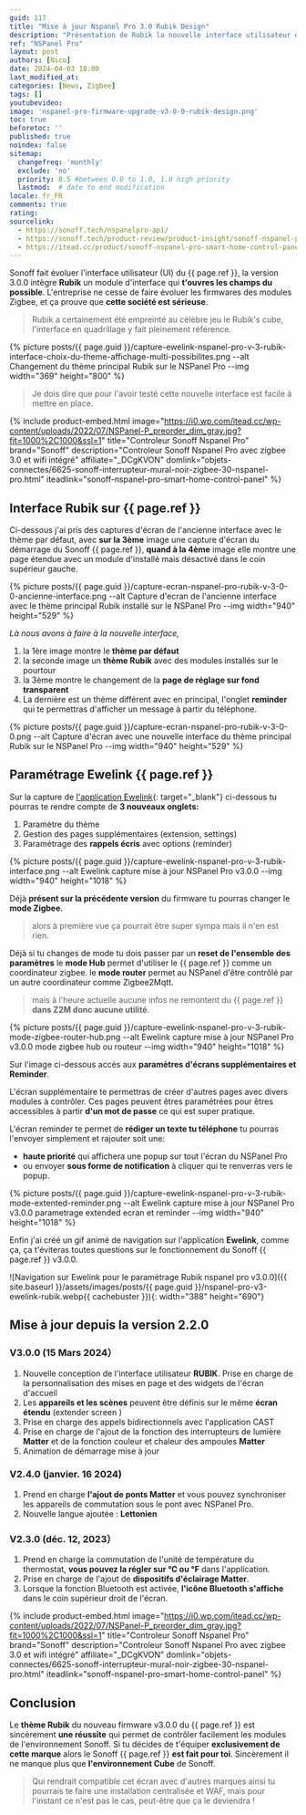 ```yaml
---
guid: 117
title: "Mise à jour Nspanel Pro 3.0 Rubik Design"
description: "Présentation de Rubik la nouvelle interface utilisateur du Nspanel Pro pour une nouvelle expérience prend des aires de Rubik's cube."
ref: "NSPanel Pro"
layout: post
authors: [Nico]
date: 2024-04-03 18:00
last_modified_at: 
categories: [News, Zigbee]
tags: []
youtubevideo:
image: 'nspanel-pro-firmware-upgrade-v3-0-0-rubik-design.png'
toc: true
beforetoc: ''
published: true
noindex: false
sitemap:
  changefreq: 'monthly'
  exclude: 'no'
  priority: 0.5 #between 0.0 to 1.0, 1.0 high priority
  lastmod:  # date to end modification
locale: fr_FR
comments: true
rating:  
sourcelink:
  - https://sonoff.tech/nspanelpro-api/
  - https://sonoff.tech/product-review/product-insight/sonoff-nspanel-pro-version-update-information-and-faq/
  - https://itead.cc/product/sonoff-nspanel-pro-smart-home-control-panel/ref/122/
---
```


Sonoff fait évoluer l'interface utilisateur (UI) du {{ page.ref }}, la version 3.0.0 intègre **Rubik** un module d'interface qui **t'ouvres les champs du possible**. L'entreprise ne cesse de faire évoluer les firmwares des modules Zigbee, et ça prouve que **cette société est sérieuse**. 

> Rubik a certainement été empreinté au célèbre jeu le Rubik's cube, l'interface en quadrillage y fait pleinement référence.

{% picture posts/{{ page.guid }}/capture-ewelink-nspanel-pro-v-3-rubik-interface-choix-du-theme-affichage-multi-possibilites.png --alt Changement du thème principal Rubik sur le NSPanel Pro --img width="369" height="800" %}

> Je dois dire que pour l'avoir testé cette nouvelle interface est facile à mettre en place.

{% include product-embed.html image="https://i0.wp.com/itead.cc/wp-content/uploads/2022/07/NSPanel-P_preorder_dim_gray.jpg?fit=1000%2C1000&ssl=1" title="Controleur Sonoff Nspanel Pro" brand="Sonoff" description="Controleur Sonoff Nspanel Pro avec zigbee 3.0 et wifi intégré" affiliate="_DCgKVON" domlink="objets-connectes/6625-sonoff-interrupteur-mural-noir-zigbee-30-nspanel-pro.html" iteadlink="sonoff-nspanel-pro-smart-home-control-panel" %}


## Interface Rubik sur {{ page.ref }}

Ci-dessous j'ai pris des captures d'écran de l'ancienne interface avec le thème par défaut, avec **sur la 3ème** image une capture d'écran du démarrage du Sonoff {{ page.ref }}, **quand à la 4ème** image elle montre une page étendue avec un module d'installé mais désactivé dans le coin supérieur gauche.

{% picture posts/{{ page.guid }}/capture-ecran-nspanel-pro-rubik-v-3-0-0-ancienne-interface.png --alt Capture d'ecran de l'ancienne interface avec le thème principal Rubik installé sur le NSPanel Pro --img width="940" height="529" %}

*Là nous avons à faire à la nouvelle interface,*

1. la 1ère image montre le **thème par défaut**
2. la seconde image un **thème Rubik** avec des modules installés sur le pourtour
3. la 3ème montre le changement de la **page de réglage sur fond transparent**
4. La dernière est un thème différent avec en principal, l'onglet **reminder** qui te permettras d'afficher un message à partir du téléphone.

{% picture posts/{{ page.guid }}/capture-ecran-nspanel-pro-rubik-v-3-0-0.png --alt Capture d'écran avec une nouvelle interface du thème principal Rubik sur le NSPanel Pro --img width="940" height="529" %}

## Paramétrage Ewelink {{ page.ref }}

Sur la capture de [l'application Ewelink](https://play.google.com/store/apps/details?id=com.coolkit&hl=fr&gl=US){: target="_blank"} ci-dessous tu pourras te rendre compte de **3 nouveaux onglets:**

1. Paramètre du thème
2. Gestion des pages supplémentaires (extension, settings)
3. Paramétrage des **rappels écris** avec options (reminder)

{% picture posts/{{ page.guid }}/capture-ewelink-nspanel-pro-v-3-rubik-interface.png --alt Ewelink capture mise à jour NSPanel Pro v3.0.0 --img width="940" height="1018" %}

Déjà **présent sur la précédente version** du firmware tu pourras changer le **mode Zigbee**.

> alors à première vue ça pourrait être super sympa mais il n'en est rien.

Déjà si tu changes de mode tu dois passer par un **reset de l'ensemble des paramètres**
le **mode Hub** permet d'utiliser le {{ page.ref }} comme un coordinateur zigbee.
le **mode router** permet au NSPanel d'être contrôlé par un autre coordinateur comme Zigbee2Mqtt.

> mais à l'heure actuelle aucune infos ne remontent du {{ page.ref }} **dans Z2M donc aucune utilité**.

{% picture posts/{{ page.guid }}/capture-ewelink-nspanel-pro-v-3-rubik-mode-zigbee-router-hub.png --alt Ewelink capture mise à jour NSPanel Pro v3.0.0 mode zigbee hub ou routeur --img width="940" height="1018" %}

Sur l'image ci-dessous accès aux **paramètres d'écrans supplémentaires et Reminder**.

L'écran supplémentaire te permettras de créer d'autres pages avec divers modules à contrôler. Ces pages peuvent êtres paramétrées pour êtres accessibles à partir **d'un mot de passe** ce qui est super pratique.

L'écran reminder te permet de **rédiger un texte tu téléphone** tu pourras l'envoyer simplement et rajouter soit une:

- **haute priorité** qui affichera une popup sur tout l'écran du NSPanel Pro
- ou envoyer **sous forme de notification** à cliquer qui te renverras vers le popup.

{% picture posts/{{ page.guid }}/capture-ewelink-nspanel-pro-v-3-rubik-mode-extented-reminder.png --alt Ewelink capture mise à jour NSPanel Pro v3.0.0 parametrage extended ecran et reminder --img width="940" height="1018" %}

Enfin j'ai créé un gif animé de navigation sur l'application **Ewelink**, comme ça, ça t'éviteras toutes questions sur le fonctionnement du Sonoff {{ page.ref }} v3.0.0.

![Navigation sur Ewelink pour le paramétrage Rubik nspanel pro v3.0.0]({{ site.baseurl }}/assets/images/posts/{{ page.guid }}/nspanel-pro-v3-ewelink-rubik.webp{{ cachebuster }}){: width="388" height="690"}

## Mise à jour depuis la version 2.2.0

### V3.0.0 (15 Mars 2024）

1. Nouvelle conception de l'interface utilisateur **RUBIK**. Prise en charge de la personnalisation des mises en page et des widgets de l'écran d'accueil
2. Les **appareils et les scènes** peuvent être définis sur le même **écran étendu** (extender screen )
3. Prise en charge des appels bidirectionnels avec l'application CAST
4. Prise en charge de l'ajout de la fonction des interrupteurs de lumière **Matter** et de la fonction couleur et chaleur des ampoules **Matter**
5. Animation de démarrage mise à jour

### V2.4.0 (janvier. 16 2024)

1. Prend en charge **l'ajout de ponts Matter** et vous pouvez synchroniser les appareils de commutation sous le pont avec NSPanel Pro.
2. Nouvelle langue ajoutée : **Lettonien**

### V2.3.0 (déc. 12, 2023）

1. Prend en charge la commutation de l'unité de température du thermostat, **vous pouvez la régler sur ℃ ou ℉** dans l'application.
2. Prise en charge de l'ajout de **dispositifs d'éclairage Matter**.
3. Lorsque la fonction Bluetooth est activée, **l'icône Bluetooth s'affiche** dans le coin supérieur droit de l'écran.

{% include product-embed.html image="https://i0.wp.com/itead.cc/wp-content/uploads/2022/07/NSPanel-P_preorder_dim_gray.jpg?fit=1000%2C1000&ssl=1" title="Controleur Sonoff Nspanel Pro" brand="Sonoff" description="Controleur Sonoff Nspanel Pro avec zigbee 3.0 et wifi intégré" affiliate="_DCgKVON" domlink="objets-connectes/6625-sonoff-interrupteur-mural-noir-zigbee-30-nspanel-pro.html" iteadlink="sonoff-nspanel-pro-smart-home-control-panel" %}

## Conclusion

Le **thème Rubik** du nouveau firmware v3.0.0 du {{ page.ref }} est sincèrement **une réussite** qui permet de contrôler facilement les modules de l'environnement Sonoff. Si tu décides de t'équiper **exclusivement de cette marque** alors le Sonoff {{ page.ref }} **est fait pour toi**. Sincèrement il ne manque plus que **l'environnement Cube** de Sonoff.

> Qui rendrait compatible cet écran avec d'autres marques ainsi tu pourrais te faire une installation centralisée et WAF, mais pour l'instant ce n'est pas le cas, peut-être que ça le deviendra !
